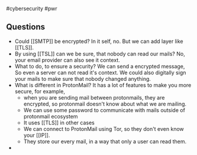 #cybersecurity #pwr 
## Questions
- Could [[SMTP]] be encrypted?
  In it self, no. But we can add layer like [[TLS]].
- By using [[TSL]] can we be sure, that nobody can read our mails?
  No, your email provider can also see it context.
- What to do, to ensure a security?
  We can send a encrypted message, So even a server can not read it's context. We could also digitally sign your mails to make sure that nobody changed anything.
- What is different in ProtonMail?
  It has a lot of features to make you more secure, for example, 
  - when you are sending mail between protonmails, they are encrypted, so protonmail doesn't know about what we are mailing.
  - We can use some password to communicate with mails outside of protonmail ecosystem
  - It uses [[TLS]] in other cases
  - We can connect to ProtonMail using Tor, so they don't even know your [[IP]].
  - They store our every mail, in a way that only a user can read them.
- 